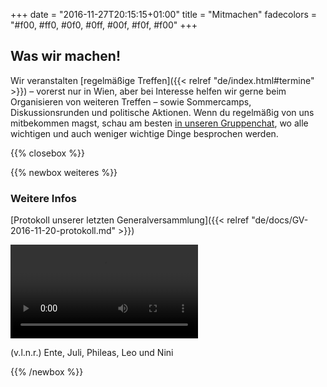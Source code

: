 +++
date = "2016-11-27T20:15:15+01:00"
title = "Mitmachen"
fadecolors = "#f00, #ff0, #0f0, #0ff, #00f, #f0f, #f00"
+++

## Was wir machen!

Wir veranstalten [regelmäßige Treffen]({{< relref "de/index.html#termine" >}}) – vorerst nur in Wien, aber bei Interesse helfen wir gerne beim Organisieren von weiteren Treffen – sowie Sommercamps, Diskussionsrunden und politische Aktionen. Wenn du regelmäßig von uns mitbekommen magst, schau am besten [in unseren Gruppenchat](#), wo alle wichtigen und auch weniger wichtige Dinge besprochen werden.

{{% closebox %}}

{{% newbox weiteres %}}

### Weitere Infos
[Protokoll unserer letzten Generalversammlung]({{< relref "de/docs/GV-2016-11-20-protokoll.md" >}})

<video src="/media/hyperlinks.mp4" autoplay="true" loop="true">
</video>
<p>(v.l.n.r.) Ente, Juli, Phileas, Leo und Nini</p>

{{% /newbox %}}
